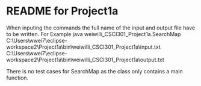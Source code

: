 # README for Project1a

When inputing the commands the full name of the input and output file have to be written.
For Example
java weiwilli_CSCI301_Project1a.SearchMap C:\Users\wwei7\eclipse-workspace2\Project1a\bin\weiwilli_CSCI301_Project1a\input.txt C:\Users\wwei7\eclipse-workspace2\Project1a\bin\weiwilli_CSCI301_Project1a\output.txt

There is no test cases for SearchMap as the class only contains a main function.
